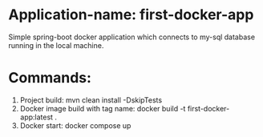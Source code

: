 # Application-name: first-docker-app
Simple spring-boot docker application which connects to my-sql database running in the local machine.

# Commands:
1) Project build: mvn clean install -DskipTests
2) Docker image build with tag name: docker build -t first-docker-app:latest .
3) Docker start: docker compose up
